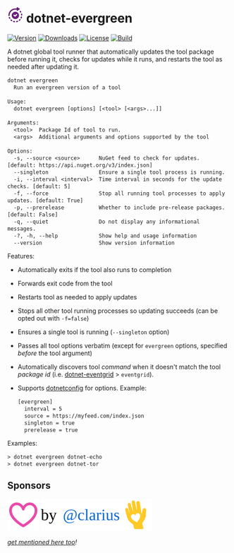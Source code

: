 ![Icon](https://raw.githubusercontent.com/devlooped/dotnet-evergreen/main/assets/img/icon.png) dotnet-evergreen
============

[![Version](https://img.shields.io/nuget/v/dotnet-evergreen.svg?color=royalblue)](https://www.nuget.org/packages/dotnet-evergreen) [![Downloads](https://img.shields.io/nuget/dt/dotnet-evergreen.svg?color=green)](https://www.nuget.org/packages/dotnet-evergreen) [![License](https://img.shields.io/github/license/devlooped/dotnet-evergreen.svg?color=blue)](https://github.com/devlooped/dotnet-evergreen/blob/main/license.txt) [![Build](https://github.com/devlooped/dotnet-evergreen/workflows/build/badge.svg?branch=main)](https://github.com/devlooped/dotnet-evergreen/actions)

A dotnet global tool runner that automatically updates the tool package before running it, 
checks for updates while it runs, and restarts the tool as needed after updating it.

```
dotnet evergreen
  Run an evergreen version of a tool

Usage:
  dotnet evergreen [options] [<tool> [<args>...]]

Arguments:
  <tool>  Package Id of tool to run.
  <args>  Additional arguments and options supported by the tool

Options:
  -s, --source <source>      NuGet feed to check for updates. [default: https://api.nuget.org/v3/index.json]
  --singleton                Ensure a single tool process is running.
  -i, --interval <interval>  Time interval in seconds for the update checks. [default: 5]
  -f, --force                Stop all running tool processes to apply updates. [default: True]
  -p, --prerelease           Whether to include pre-release packages. [default: False]
  -q, --quiet                Do not display any informational messages.
  -?, -h, --help             Show help and usage information
  --version                  Show version information

```

Features:

* Automatically exits if the tool also runs to completion
* Forwards exit code from the tool
* Restarts tool as needed to apply updates
* Stops all other tool running processes so updating succeeds (can be opted out with `-f=false`)
* Ensures a single tool is running (`--singleton` option)
* Passes all tool options verbatim (except for `evergreen` options, specified *before* the tool argument)
* Automatically discovers tool *command* when it doesn't match the tool *package id* 
  (i.e. [dotnet-eventgrid](https://www.nuget.org/packages/dotnet-eventgrid) > `eventgrid`).
* Supports [dotnetconfig](https://dotnetconfig.org) for options. Example:

  ```
  [evergreen]
    interval = 5
    source = https://myfeed.com/index.json 
    singleton = true
    prerelease = true
  ```


Examples:

```
> dotnet evergreen dotnet-echo
> dotnet evergreen dotnet-tor
```

## Sponsors

[![sponsored](https://raw.githubusercontent.com/devlooped/oss/main/assets/images/sponsors.svg)](https://github.com/sponsors/devlooped) [![clarius](https://raw.githubusercontent.com/clarius/branding/main/logo/byclarius.svg)](https://github.com/clarius)[![clarius](https://raw.githubusercontent.com/clarius/branding/main/logo/logo.svg)](https://github.com/clarius)

*[get mentioned here too](https://github.com/sponsors/devlooped)!*